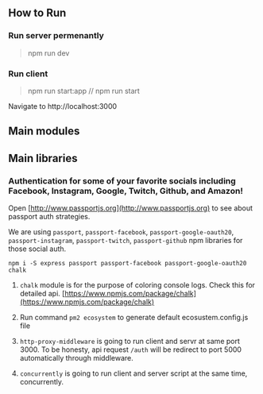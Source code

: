 ## How to Run

### Run server permenantly
> npm run dev

### Run client
> npm run start:app   //  npm run start

Navigate to http://localhost:3000 

## Main modules

## Main libraries

### Authentication for some of your favorite socials including Facebook, Instagram, Google, Twitch, Github, and Amazon!

Open [http://www.passportjs.org](http://www.passportjs.org) to see about passport auth strategies.

We are using `passport`, `passport-facebook`, `passport-google-oauth20`, `passport-instagram`, `passport-twitch`, `passport-github` npm libraries for those social auth.
```
npm i -S express passport passport-facebook passport-google-oauth20 chalk
```

1. `chalk` module is for the purpose of coloring console logs.
Check this for detailed api.
[https://www.npmjs.com/package/chalk](https://www.npmjs.com/package/chalk)

2. Run command `pm2 ecosystem` to generate default ecosustem.config.js file

3. `http-proxy-middleware` is going to run client and servr at same port 3000.
    To be honesty, api request `/auth` will be redirect to port 5000 automatically through middleware.

4. `concurrently` is going to run client and server script at the same time, concurrently.


